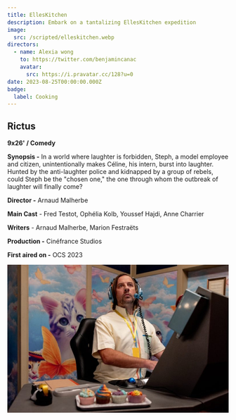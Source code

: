 ```yaml
---
title: EllesKitchen
description: Embark on a tantalizing EllesKitchen expedition
image:
  src: /scripted/elleskitchen.webp
directors:
  - name: Alexia wong
    to: https://twitter.com/benjamincanac
    avatar:
      src: https://i.pravatar.cc/128?u=0
date: 2023-08-25T00:00:00.000Z
badge:
  label: Cooking
---
```


## Rictus

**9x26' / Comedy**

**Synopsis -** In a world where laughter is forbidden, Steph, a model employee and citizen, unintentionally makes Céline, his intern, burst into laughter. Hunted by the anti-laughter police and kidnapped by a group of rebels, could Steph be the "chosen one," the one through whom the outbreak of laughter will finally come?

**Director -** Arnaud Malherbe

**Main Cast** - Fred Testot, Ophélia Kolb, Youssef Hajdi, Anne Charrier

**Writers** - Arnaud Malherbe, Marion Festraëts

**Production -** Cinéfrance Studios

**First aired on -** OCS 2023

![rictus.jpg](/rictus.jpg)
